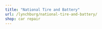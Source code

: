 ```yaml
---
title: "National Tire and Battery"
url: /lynchburg/national-tire-and-battery/
shop: car repair
---
```

